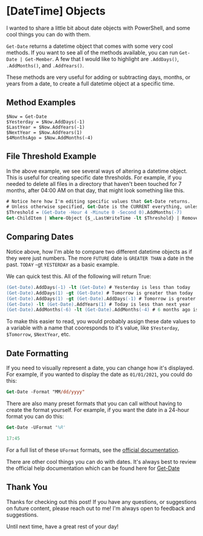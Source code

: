 # [DateTime] Objects

I wanted to share a little bit about date objects with PowerShell, and some cool things you can do with them.

`Get-Date` returns a datetime object that comes with some very cool methods. If you want to see all of the methods available, you can run `Get-Date | Get-Member`. A few that I would like to highlight are `.AddDays()`, `.AddMonths()`, and `.AddYears()`.

These methods are very useful for adding or subtracting days, months, or years from a date, to create a full datetime object at a specific time.

## Method Examples

```
$Now = Get-Date
$Yesterday = $Now.AddDays(-1)
$LastYear = $Now.AddYears(-1)
$NextYear = $Now.AddYears(1)
$4MonthsAgo = $Now.AddMonths(-4)
```

## File Threshold Example

In the above example, we see several ways of altering a datetime object. This is useful for creating specific date thresholds. For example, if you needed to delete all files in a directory that haven't been touched for 7 months, after 04:00 AM on that day, that might look something like this.

```ps
# Notice here how I'm editing specific values that Get-Date returns.
# Unless otherwise specified, Get-Date is the CURRENT everything, unless I manually overwrite a value.
$Threshold = (Get-Date -Hour 4 -Minute 0 -Second 0).AddMonths(-7)
Get-ChildItem | Where-Object {$_.LastWriteTime -lt $Threshold} | Remove-Item -Force -Recurse
```

## Comparing Dates

Notice above, how I'm able to compare two different datetime objects as if they were just numbers. The more `FUTURE` date is `GREATER THAN` a date in the past. `TODAY` -gt `YESTERDAY` as a basic example.

We can quick test this. All of the following will return True:

```ps
(Get-Date).AddDays(-1) -lt (Get-Date) # Yesterday is less than today
(Get-Date).AddDays(1) -gt (Get-Date) # Tomorrow is greater than today
(Get-Date).AddDays(1) -gt (Get-Date).AddDays(-1) # Tomorrow is greater than yesterday
(Get-Date) -lt (Get-Date).AddYears(1) # Today is less than next year
(Get-Date).AddMonths(-6) -lt (Get-Date).AddMonths(-4) # 6 months ago is less than 4 months ago
```

To make this easier to read, you would probably assign these date values to a variable with a name that cooresponds to it's value, like `$Yesterday`, `$Tomorrow`, `$NextYear`, etc.

## Date Formatting

If you need to visually represent a date, you can change how it's displayed. For example, if you wanted to display the date as `01/01/2021`, you could do this:

```ps
Get-Date -Format "MM/dd/yyyy"
```

There are also many preset formats that you can call without having to create the format yourself. For example, if you want the date in a 24-hour format you can do this:

```ps
Get-Date -UFormat '%R'

17:45
```

For a full list of these `UFormat` formats, see the [official documentation](https://docs.microsoft.com/en-us/powershell/module/microsoft.powershell.utility/get-date?view=powershell-7.2#notes).

There are other cool things you can do with dates. It's always best to review the official help documentation which can be found here for [Get-Date](https://docs.microsoft.com/en-us/powershell/module/microsoft.powershell.utility/get-date?view=powershell-7.2)

## Thank You

Thanks for checking out this post! If you have any questions, or suggestions on future content, please reach out to me! I'm always open to feedback and suggestions.

Until next time, have a great rest of your day!
